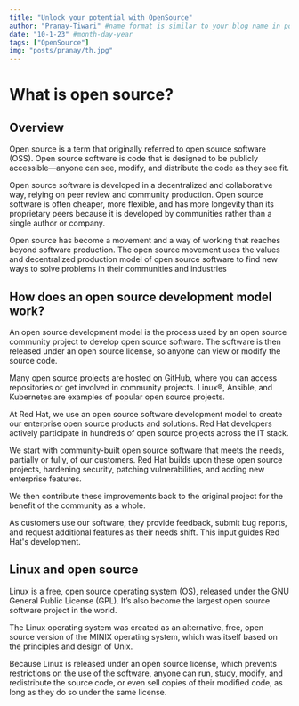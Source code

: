 ```yaml
---
title: "Unlock your potential with OpenSource"
author: "Pranay-Tiwari" #name format is similar to your blog name in point 3
date: "10-1-23" #month-day-year  
tags: ["OpenSource"]  
img: "posts/pranay/th.jpg"
---
```


# What is open source?

## Overview ##
Open source is a term that originally referred to open source software (OSS). Open source software is code that is designed to be publicly accessible—anyone can see, modify, and distribute the code as they see fit.

Open source software is developed in a decentralized and collaborative way, relying on peer review and community production. Open source software is often cheaper, more flexible, and has more longevity than its proprietary peers because it is developed by communities rather than a single author or company.

Open source has become a movement and a way of working that reaches beyond software production. The open source movement uses the values and decentralized production model of open source software to find new ways to solve problems in their communities and industries

## How does an open source development model work?

An open source development model is the process used by an open source community project to develop open source software. The software is then released under an open source license, so anyone can view or modify the source code. 

Many open source projects are hosted on GitHub, where you can access repositories or get involved in community projects. Linux®, Ansible, and Kubernetes are examples of popular open source projects. 

At Red Hat, we use an open source software development model to create our enterprise open source products and solutions. Red Hat developers actively participate in hundreds of open source projects across the IT stack.

We start with community-built open source software that meets the needs, partially or fully, of our customers. Red Hat builds upon these open source projects, hardening security, patching vulnerabilities, and adding new enterprise features.

We then contribute these improvements back to the original project for the benefit of the community as a whole.

As customers use our software, they provide feedback, submit bug reports, and request additional features as their needs shift. This input guides Red Hat's development.

## Linux and open source

Linux is a free, open source operating system (OS), released under the GNU General Public License (GPL). It’s also become the largest open source software project in the world.

The Linux operating system was created as an alternative, free, open source version of the MINIX operating system, which was itself based on the principles and design of Unix.

Because Linux is released under an open source license, which prevents restrictions on the use of the software, anyone can run, study, modify, and redistribute the source code, or even sell copies of their modified code, as long as they do so under the same license.

